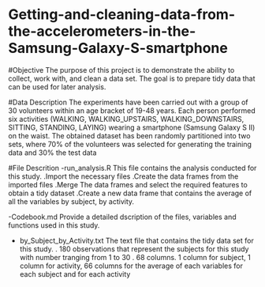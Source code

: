 # Getting-and-cleaning-data-from-the-accelerometers-in-the-Samsung-Galaxy-S-smartphone

#Objective
The purpose of this project is to demonstrate the ability to collect, work with, and clean a data set. The goal is to prepare tidy data that can be used for later analysis.

#Data Description
The experiments have been carried out with a group of 30 volunteers within an age bracket of 19-48 years. Each person performed six activities (WALKING, WALKING_UPSTAIRS, WALKING_DOWNSTAIRS, SITTING, STANDING, LAYING) wearing a smartphone (Samsung Galaxy S II) on the waist. The obtained dataset has been randomly partitioned into two sets, where 70% of the volunteers was selected for generating the training data and 30% the test data

#File Descrition
 -run_analysis.R
This file contains the analysis conducted for this study. 
 .Import the necessary files
 .Create the data frames from the imported files
 .Merge The data frames and select the required features to obtain a tidy dataset
 .Create a new data frame that contains the average of all the variables by subject, by activity.
 
 -Codebook.md
  Provide a detailed dscription of the files, variables and functions used in this study.
 
  - by_Subject_by_Activity.txt
  The text file that contains the tidy data set for this study.
   . 180 observations that represent the subjects for this study with number tranging from 1 to 30
   . 68 columns. 1 column for subject, 1 column for activity, 66 columns for the average of each variables for each subject and for each      activity

